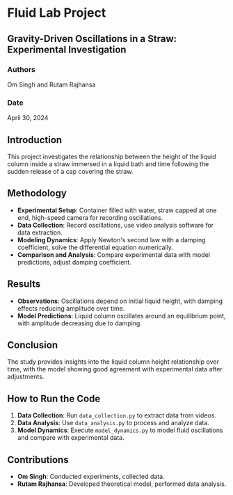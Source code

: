 # Fluid Lab Project

## Gravity-Driven Oscillations in a Straw: Experimental Investigation

### Authors
Om Singh and Rutam Rajhansa

### Date
April 30, 2024

## Introduction
This project investigates the relationship between the height of the liquid column inside a straw immersed in a liquid bath and time following the sudden release of a cap covering the straw.

## Methodology
- **Experimental Setup**: Container filled with water, straw capped at one end, high-speed camera for recording oscillations.
- **Data Collection**: Record oscillations, use video analysis software for data extraction.
- **Modeling Dynamics**: Apply Newton's second law with a damping coefficient, solve the differential equation numerically.
- **Comparison and Analysis**: Compare experimental data with model predictions, adjust damping coefficient.

## Results
- **Observations**: Oscillations depend on initial liquid height, with damping effects reducing amplitude over time.
- **Model Predictions**: Liquid column oscillates around an equilibrium point, with amplitude decreasing due to damping.

## Conclusion
The study provides insights into the liquid column height relationship over time, with the model showing good agreement with experimental data after adjustments.

## How to Run the Code
1. **Data Collection**: Run `data_collection.py` to extract data from videos.
2. **Data Analysis**: Use `data_analysis.py` to process and analyze data.
3. **Model Dynamics**: Execute `model_dynamics.py` to model fluid oscillations and compare with experimental data.

## Contributions
- **Om Singh**: Conducted experiments, collected data.
- **Rutam Rajhansa**: Developed theoretical model, performed data analysis.
